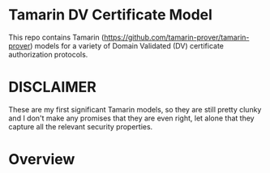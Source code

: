 # Tamarin DV Certificate Model

This repo contains Tamarin (https://github.com/tamarin-prover/tamarin-prover)
models for a variety of Domain Validated (DV) certificate authorization
protocols. 


# DISCLAIMER

These are my first significant Tamarin models, so they are still pretty
clunky and I don't make any promises that they are even right, let alone
that they capture all the relevant security properties.


# Overview

